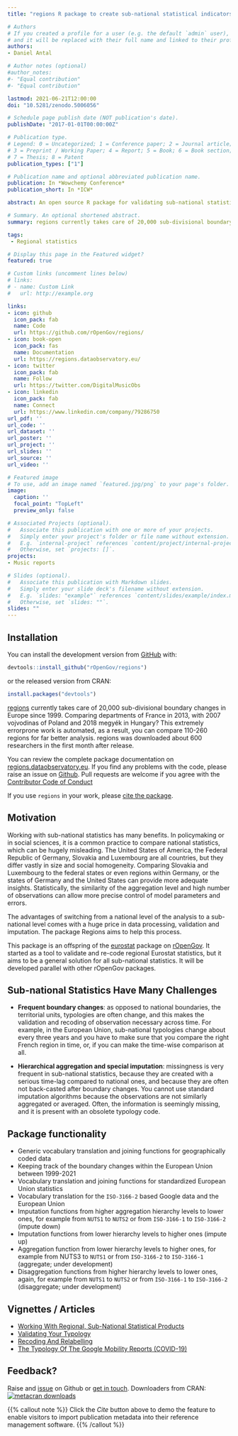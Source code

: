 ```yaml
---
title: "regions R package to create sub-national statistical indicators"

# Authors
# If you created a profile for a user (e.g. the default `admin` user), write the username (folder name) here 
# and it will be replaced with their full name and linked to their profile.
authors:
- Daniel Antal

# Author notes (optional)
#author_notes:
#- "Equal contribution"
#- "Equal contribution"

lastmod: 2021-06-21T12:00:00
doi: "10.5281/zenodo.5006056"

# Schedule page publish date (NOT publication's date).
publishDate: "2017-01-01T00:00:00Z"

# Publication type.
# Legend: 0 = Uncategorized; 1 = Conference paper; 2 = Journal article;
# 3 = Preprint / Working Paper; 4 = Report; 5 = Book; 6 = Book section;
# 7 = Thesis; 8 = Patent
publication_types: ["1"]

# Publication name and optional abbreviated publication name.
publication: In *Wowchemy Conference*
publication_short: In *ICW*

abstract: An open source R package for validating sub-national statistical typologies, re-coding across standard typologies of sub-national statistics, and making valid aggregate level imputation, re-aggregation, re-weighting and projection down to lower hierarchical levels to create meaningful data panels and time series.

# Summary. An optional shortened abstract.
summary: regions currently takes care of 20,000 sub-divisional boundary changes in Europe since 1999.

tags: 
 - Regional statistics

# Display this page in the Featured widget?
featured: true

# Custom links (uncomment lines below)
# links:
# - name: Custom Link
#   url: http://example.org

links:
- icon: github
  icon_pack: fab
  name: Code
  url: https://github.com/rOpenGov/regions/
- icon: book-open
  icon_pack: fas
  name: Documentation
  url: https://regions.dataobservatory.eu/
- icon: twitter
  icon_pack: fab
  name: Follow
  url: https://twitter.com/DigitalMusicObs
- icon: linkedin
  icon_pack: fab
  name: Connect
  url: https://www.linkedin.com/company/79286750
url_pdf: ''
url_code: ''
url_dataset: ''
url_poster: ''
url_project: ''
url_slides: ''
url_source: ''
url_video: ''

# Featured image
# To use, add an image named `featured.jpg/png` to your page's folder. 
image:
  caption: ''
  focal_point: "TopLeft"
  preview_only: false

# Associated Projects (optional).
#   Associate this publication with one or more of your projects.
#   Simply enter your project's folder or file name without extension.
#   E.g. `internal-project` references `content/project/internal-project/index.md`.
#   Otherwise, set `projects: []`.
projects:
- Music reports

# Slides (optional).
#   Associate this publication with Markdown slides.
#   Simply enter your slide deck's filename without extension.
#   E.g. `slides: "example"` references `content/slides/example/index.md`.
#   Otherwise, set `slides: ""`.
slides: ""
---
```


## Installation

You can install the development version from
[GitHub](https://github.com/) with:

``` r
devtools::install_github("rOpenGov/regions")
```

or the released version from CRAN:

``` r
install.packages("devtools")
```

[regions](https://regions.dataobservatory.eu/) currently takes care of 20,000 sub-divisional boundary changes in Europe since 1999. Comparing departments of France in 2013, with 2007 vojvodinas of Poland and 2018 megyék in Hungary? This extremely errorprone work is automated, as a result, you can compare 110-260 regions for far better analysis. regions was downloaded about 600 researchers in the first month after release.

You can review the complete package documentation on
[regions.dataobservatory.eu](https://regions.dataobservatory.eu/). If you find
any problems with the code, please raise an issue on
[Github](https://github.com/antaldaniel/regions). Pull requests are
welcome if you agree with the [Contributor Code of
Conduct](https://contributor-covenant.org/version/2/0/CODE_OF_CONDUCT.html)

If you use `regions` in your work, please [cite the
package](https://doi.org/10.5281/zenodo.3825696).

## Motivation

Working with sub-national statistics has many benefits. In policymaking or in social sciences, it is a common practice to compare national statistics, which can be hugely misleading. The United States of America, the Federal Republic of Germany, Slovakia and Luxembourg are all countries, but they differ vastly in size and social homogeneity. Comparing Slovakia and Luxembourg to the federal states or even regions within Germany, or the states of Germany and the United States can provide more adequate insights. Statistically, the similarity of the aggregation level and high number of observations can allow more precise control of model parameters and errors.

The advantages of switching from a national level of the analysis to a
sub-national level comes with a huge price in data processing,
validation and imputation. The package Regions aims to help this
process.

This package is an offspring of the
[eurostat](http://ropengov.github.io/eurostat/) package on
[rOpenGov](http://ropengov.github.io/). It started as a tool to validate and re-code regional Eurostat statistics, but it aims to be a general solution for all sub-national statistics. It will be developed parallel with other rOpenGov packages.

## Sub-national Statistics Have Many Challenges

  - **Frequent boundary changes**: as opposed to national boundaries,
    the territorial units, typologies are often change, and this makes
    the validation and recoding of observation necessary across time.
    For example, in the European Union, sub-national typologies change
    about every three years and you have to make sure that you compare
    the right French region in time, or, if you can make the time-wise
    comparison at all.

  - **Hierarchical aggregation and special imputation**: missingness is
    very frequent in sub-national statistics, because they are created
    with a serious time-lag compared to national ones, and because they
    are often not back-casted after boundary changes. You cannot use
    standard imputation algorithms because the observations are not
    similarly aggregated or averaged. Often, the information is
    seemingly missing, and it is present with an obsolete typology code.

## Package functionality

  - Generic vocabulary translation and joining functions for
    geographically coded data
  - Keeping track of the boundary changes within the European Union
    between 1999-2021
  - Vocabulary translation and joining functions for standardized
    European Union statistics
  - Vocabulary translation for the `ISO-3166-2` based Google data and
    the European Union
  - Imputation functions from higher aggregation hierarchy levels to
    lower ones, for example from `NUTS1` to `NUTS2` or from `ISO-3166-1`
    to `ISO-3166-2` (impute down)
  - Imputation functions from lower hierarchy levels to higher ones
    (impute up)
  - Aggregation function from lower hierarchy levels to higher ones, for
    example from NUTS3 to `NUTS1` or from `ISO-3166-2` to `ISO-3166-1`
    (aggregate; under development)
  - Disaggregation functions from higher hierarchy levels to lower ones,
    again, for example from `NUTS1` to `NUTS2` or from `ISO-3166-1` to
    `ISO-3166-2` (disaggregate; under development)

## Vignettes / Articles

  - [Working With Regional, Sub-National Statistical
    Products](http://regions.danielantal.eu/articles/Regional_stats.html)
  - [Validating Your
    Typology](http://regions.danielantal.eu/articles/validation.html)
  - [Recoding And
    Relabelling](http://regions.danielantal.eu/articles/recode.html)
  - [The Typology Of The Google Mobility Reports
    (COVID-19)](http://regions.danielantal.eu/articles/google_mobility_report.html)

## Feedback?

Raise and [issue](https://github.com/antaldaniel/eurobarometer/issues) on Github or [get in touch](https://danielantal.eu/#contact). Downloaders from CRAN: 
[![metacran
downloads](https://cranlogs.r-pkg.org/badges/regions)](https://cran.r-project.org/package=regions)


{{% callout note %}}
Click the *Cite* button above to demo the feature to enable visitors to import publication metadata into their reference management software.
{{% /callout %}}

